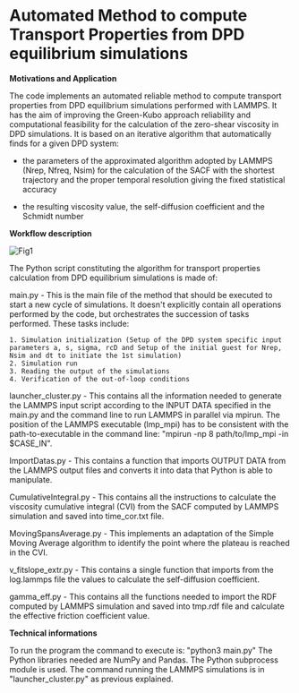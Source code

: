 # Automated Method to compute Transport Properties from DPD equilibrium simulations

**Motivations and Application**

The code implements an automated reliable method to compute transport properties from DPD equilibrium simulations performed with LAMMPS. It has the aim of improving the Green-Kubo approach reliability and computational feasibility for the calculation of the zero-shear viscosity in DPD simulations. It is based on an iterative algorithm that automatically finds for a given DPD system:

* the parameters of the approximated algorithm adopted by LAMMPS (Nrep, Nfreq, Nsim) for the calculation of the SACF with the shortest trajectory and the proper temporal resolution giving the fixed statistical accuracy

* the resulting viscosity value, the self-diffusion coefficient and the Schmidt number 

**Workflow description**

![Fig1](https://github.com/mulmopro/AMTP_DPD/assets/83214196/b6e45fd8-9cd8-445f-9f6a-ebe8240b5a67)

The Python script constituting the algorithm for transport properties calculation from DPD equilibrium simulations is made of:

main.py - This is the main file of the method that should be executed to start a new cycle of simulations. It doesn't explicitly contain all operations performed by the code, but orchestrates the succession of tasks performed. These tasks include:

	1. Simulation initialization (Setup of the DPD system specific input parameters a, s, sigma, rcD and Setup of the initial guest for Nrep, Nsim and dt to initiate the 1st simulation)
	2. Simulation run
	3. Reading the output of the simulations
	4. Verification of the out-of-loop conditions 

launcher_cluster.py - This contains all the information needed to generate the LAMMPS input script according to the INPUT DATA specified in the main.py and the command line to run LAMMPS in parallel via mpirun. The position of the LAMMPS executable (lmp_mpi) has to be consistent with the path-to-executable in the command line: "mpirun -np 8 path/to/lmp_mpi -in $CASE_IN".

ImportDatas.py - This contains a function that imports OUTPUT DATA from the LAMMPS output files and converts it into data that Python is able to manipulate. 

CumulativeIntegral.py - This contains all the instructions to calculate the viscosity cumulative integral (CVI) from the SACF computed by LAMMPS simulation and saved into time_cor.txt file.

MovingSpansAverage.py - This implements an adaptation of the Simple Moving Average algorithm to identify the point where the plateau is reached in the CVI.

v_fitslope_extr.py - This contains a single function that imports from the log.lammps file the values to calculate the self-diffusion coefficient.  

gamma_eff.py - This contains all the functions needed to import the RDF computed by LAMMPS simulation and saved into tmp.rdf file and calculate the effective friction coefficient value.

**Technical informations**

To run the program the command to execute is: "python3 main.py"
The Python libraries needed are NumPy and Pandas. The Python subprocess module is used.
The command running the LAMMPS simulations is in "launcher_cluster.py" as previous explained. 


